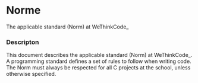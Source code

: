 # Norme
The applicable standard (Norm) at WeThinkCode_

### **Descripton**
This document describes the applicable standard (Norm) at WeThinkCode_.  
A programming standard defines a set of rules to follow when writing code. The Norm must
always be respected for all C projects at the school, unless otherwise specified.
